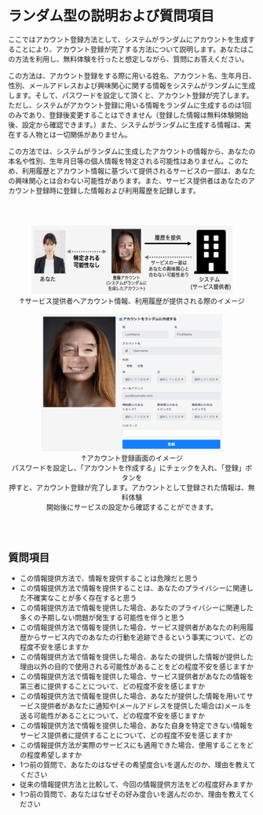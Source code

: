 # ランダム型の説明および質問項目

ここではアカウント登録方法として、システムがランダムにアカウントを生成することにより、アカウント登録が完了する方法について説明します。あなたはこの方法を利用し、無料体験を行ったと想定しながら、質問にお答えください。

この方法は、アカウント登録をする際に用いる姓名、アカウント名、生年月日、性別、メールアドレスおよび興味関心に関する情報をシステムがランダムに生成します。そして、パスワードを設定して頂くと、アカウント登録が完了します。ただし、システムがアカウント登録に用いる情報をランダムに生成するのは1回のみであり、登録後変更することはできません（登録した情報は無料体験開始後、設定から確認できます。）また、システムがランダムに生成する情報は、実在する人物とは一切関係がありません。

この方法では、システムがランダムに生成したアカウントの情報から、あなたの本名や性別、生年月日等の個人情報を特定される可能性はありません。このため、利用履歴とアカウント情報に基づいて提供されるサービスの一部は、あなたの興味関心とは合わない可能性があります。また、サービス提供者はあなたのアカウント登録時に登録した情報および利用履歴を記録します。

<br><br>

<div align="center">
    <img class="featurette-image" src="ランダム.png" width="410" height="140"><br>
    ↑サービス提供者へアカウント情報、利用履歴が提供される際のイメージ
</div>
<br>

<div align="center">
    <img class="featurette-image" src="ランダムイメージ.png" width="370" height="280"><br>
    ↑アカウント登録画面のイメージ<br>
    パスワードを設定し、「アカウントを作成する」にチェックを入れ、「登録」ボタンを<br>押すと、アカウント登録が完了します。アカウントとして登録された情報は、無料体験<br>開始後にサービスの設定から確認することができます。<br>
</div>

<br><br>


## 質問項目
- この情報提供方法で、情報を提供することは危険だと思う
- この情報提供方法で情報を提供することは、あなたのプライバシーに関連した不確実なことが多く存在すると思う
- この情報提供方法で情報を提供した場合、あなたのプライバシーに関連した多くの予期しない問題が発生する可能性を伴うと思う
- この情報提供方法で情報を提供した場合、サービス提供者があなたの利用履歴からサービス内でのあなたの行動を追跡できるという事実について、どの程度不安を感じますか
- この情報提供方法で情報を提供した場合、あなたの提供した情報が提供した理由以外の目的で使用される可能性があることをどの程度不安を感じますか
- この情報提供方法で情報を提供した場合、サービス提供者があなたの情報を第三者に提供することについて、どの程度不安を感じますか
- この情報提供方法で情報を提供した場合、あなたが提供した情報を用いてサービス提供者があなたに通知や(メールアドレスを提供した場合は)メールを送る可能性があることについて、どの程度不安を感じますか
- この情報提供方法で情報を提供した場合、あなた自身を特定できない情報をサービス提供者に提供することについて、どの程度不安を感じますか
- この情報提供方法が実際のサービスにも適用できた場合、使用することをどの程度希望しますか
- 1つ前の質問で、あなたのはなぜその希望度合いを選んだのか、理由を教えてください
- 従来の情報提供方法と比較して、今回の情報提供方法をどの程度好みますか
- 1つ前の質問で、あなたはなぜその好み度合いを選んだのか、理由を教えてください
